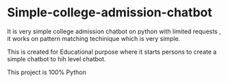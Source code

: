 # Simple-college-admission-chatbot
It is very simple college admission chatbot on python with limited requests , it works on pattern matching techinique which is very simple.

This is created for Educational purpose where it starts persons to create a simple chatbot to hih level chatbot.

This project is 100% Python
